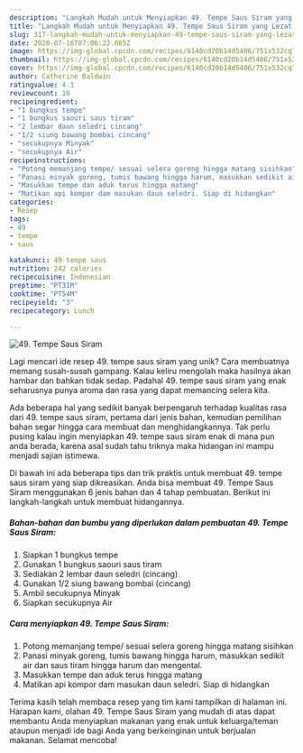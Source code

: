 ```yaml
---
description: "Langkah Mudah untuk Menyiapkan 49. Tempe Saus Siram yang Lezat Sekali"
title: "Langkah Mudah untuk Menyiapkan 49. Tempe Saus Siram yang Lezat Sekali"
slug: 317-langkah-mudah-untuk-menyiapkan-49-tempe-saus-siram-yang-lezat-sekali
date: 2020-07-16T07:06:22.085Z
image: https://img-global.cpcdn.com/recipes/6140cd20b14d5406/751x532cq70/49-tempe-saus-siram-foto-resep-utama.jpg
thumbnail: https://img-global.cpcdn.com/recipes/6140cd20b14d5406/751x532cq70/49-tempe-saus-siram-foto-resep-utama.jpg
cover: https://img-global.cpcdn.com/recipes/6140cd20b14d5406/751x532cq70/49-tempe-saus-siram-foto-resep-utama.jpg
author: Catherine Baldwin
ratingvalue: 4.1
reviewcount: 10
recipeingredient:
- "1 bungkus tempe"
- "1 bungkus saouri saus tiram"
- "2 lembar daun seledri cincang"
- "1/2 siung bawang bombai cincang"
- "secukupnya Minyak"
- "secukupnya Air"
recipeinstructions:
- "Potong memanjang tempe/ sesuai selera goreng hingga matang sisihkan"
- "Panasi minyak goreng, tumis bawang hingga harum, masukkan sedikit air dan saus tiram hingga harum dan mengental."
- "Masukkan tempe dan aduk terus hingga matang"
- "Matikan api kompor dam masukan daun seledri. Siap di hidangkan"
categories:
- Resep
tags:
- 49
- tempe
- saus

katakunci: 49 tempe saus 
nutrition: 242 calories
recipecuisine: Indonesian
preptime: "PT31M"
cooktime: "PT54M"
recipeyield: "3"
recipecategory: Lunch

---
```



![49. Tempe Saus Siram](https://img-global.cpcdn.com/recipes/6140cd20b14d5406/751x532cq70/49-tempe-saus-siram-foto-resep-utama.jpg)

Lagi mencari ide resep 49. tempe saus siram yang unik? Cara membuatnya memang susah-susah gampang. Kalau keliru mengolah maka hasilnya akan hambar dan bahkan tidak sedap. Padahal 49. tempe saus siram yang enak seharusnya punya aroma dan rasa yang dapat memancing selera kita.



Ada beberapa hal yang sedikit banyak berpengaruh terhadap kualitas rasa dari 49. tempe saus siram, pertama dari jenis bahan, kemudian pemilihan bahan segar hingga cara membuat dan menghidangkannya. Tak perlu pusing kalau ingin menyiapkan 49. tempe saus siram enak di mana pun anda berada, karena asal sudah tahu triknya maka hidangan ini mampu menjadi sajian istimewa.


Di bawah ini ada beberapa tips dan trik praktis untuk membuat 49. tempe saus siram yang siap dikreasikan. Anda bisa membuat 49. Tempe Saus Siram menggunakan 6 jenis bahan dan 4 tahap pembuatan. Berikut ini langkah-langkah untuk membuat hidangannya.

<!--inarticleads1-->

##### Bahan-bahan dan bumbu yang diperlukan dalam pembuatan 49. Tempe Saus Siram:

1. Siapkan 1 bungkus tempe
1. Gunakan 1 bungkus saouri saus tiram
1. Sediakan 2 lembar daun seledri (cincang)
1. Gunakan 1/2 siung bawang bombai (cincang)
1. Ambil secukupnya Minyak
1. Siapkan secukupnya Air




<!--inarticleads2-->

##### Cara menyiapkan 49. Tempe Saus Siram:

1. Potong memanjang tempe/ sesuai selera goreng hingga matang sisihkan
1. Panasi minyak goreng, tumis bawang hingga harum, masukkan sedikit air dan saus tiram hingga harum dan mengental.
1. Masukkan tempe dan aduk terus hingga matang
1. Matikan api kompor dam masukan daun seledri. Siap di hidangkan




Terima kasih telah membaca resep yang tim kami tampilkan di halaman ini. Harapan kami, olahan 49. Tempe Saus Siram yang mudah di atas dapat membantu Anda menyiapkan makanan yang enak untuk keluarga/teman ataupun menjadi ide bagi Anda yang berkeinginan untuk berjualan makanan. Selamat mencoba!
